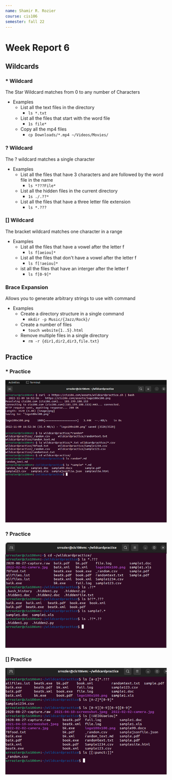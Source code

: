 ```yaml
---
name: Shamir R. Rozier
course: cis106
semester: fall 22
---
```


# Week Report  6

## Wildcards

### * Wildcard
The Star Wildcard matches from 0 to any number of Characters
* Examples
  * List all the text files in the directory
    * `ls *.txt`
  * List all the files that start with the word file
    * `1s file*`
  * Copy all the mp4 files
    * `cp Downloads/*.mp4 ~/Videos/Movies/`
### ? Wildcard
The ? wildcard matches a single character
* Examples
  * List all the files that have 3 characters and are followed by the word file in the name
    * `ls *???File*`
  * List all the hidden files in the current directory
    * `1s ./.??*`
  * List all the files that have a three letter file extension
    * `ls *.???`
### [] Wildcard
The bracket wildcard matches one character in a range
* Examples
  * List all the files that have a vowel after the letter f
    * `ls f[aeiou]*`
  * List all the files that don't have a vowel after the letter f
    * `ls f[!aeiou]*`
  * ist all the files that have an interger after the letter f
    * `ls f[0-9]*`
### Brace Expansion
Allows you to generate arbitrary strings to use with command
* Examples
  * Create a directory structure in a single command
    * `mkdir -p Music/{Jazz/Rock}/`
  * Create a number of files
    * `touch website{1..5}.html`
  * Remove multiple files in a single directory
    * `rm -r {dir1,dir2,dir3,file.txt}`
## Practice

### * Practice
![p1](p1.1.png)

### ? Practice
![p2](p2.1.png)

### [] Practice
![p3](p3.1.png)


